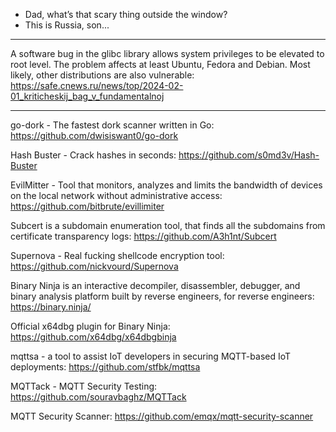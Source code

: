 - Dad, what’s that scary thing outside the window?
- This is Russia, son...

----

A software bug in the glibc library allows system privileges to be elevated to root level. The problem affects at least Ubuntu, Fedora and Debian. Most likely, other distributions are also vulnerable: https://safe.cnews.ru/news/top/2024-02-01_kriticheskij_bag_v_fundamentalnoj

----

go-dork - The fastest dork scanner written in Go: https://github.com/dwisiswant0/go-dork

Hash Buster - Crack hashes in seconds: https://github.com/s0md3v/Hash-Buster

EvilMitter - Tool that monitors, analyzes and limits the bandwidth of devices on the local network without administrative access: https://github.com/bitbrute/evillimiter

Subcert is a subdomain enumeration tool, that finds all the subdomains from certificate transparency logs: https://github.com/A3h1nt/Subcert

Supernova - Real fucking shellcode encryption tool: https://github.com/nickvourd/Supernova

Binary Ninja is an interactive decompiler, disassembler, debugger, and binary analysis platform built by reverse engineers, for reverse engineers: https://binary.ninja/

Official x64dbg plugin for Binary Ninja: https://github.com/x64dbg/x64dbgbinja

mqttsa - a tool to assist IoT developers in securing MQTT-based IoT deployments: https://github.com/stfbk/mqttsa

MQTTack - MQTT Security Testing: https://github.com/souravbaghz/MQTTack

MQTT Security Scanner: https://github.com/emqx/mqtt-security-scanner

